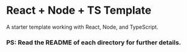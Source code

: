 # React + Node + TS Template

A starter template working with React, Node, and TypeScript.

### PS: Read the README of each directory for further details.
